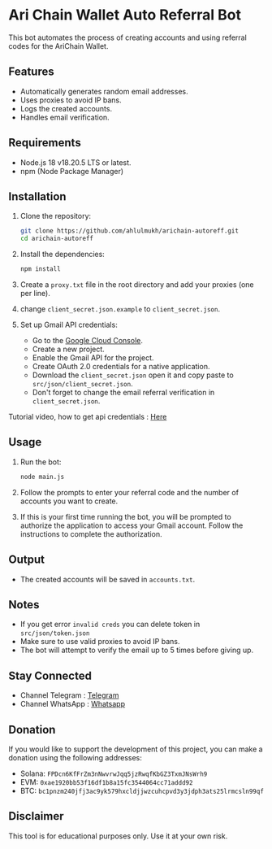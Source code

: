# Ari Chain Wallet Auto Referral Bot

This bot automates the process of creating accounts and using referral codes for the AriChain Wallet.

## Features

- Automatically generates random email addresses.
- Uses proxies to avoid IP bans.
- Logs the created accounts.
- Handles email verification.

## Requirements

- Node.js 18 v18.20.5 LTS or latest.
- npm (Node Package Manager)

## Installation

1. Clone the repository:

   ```sh
   git clone https://github.com/ahlulmukh/arichain-autoreff.git
   cd arichain-autoreff
   ```

2. Install the dependencies:

   ```sh
   npm install
   ```

3. Create a `proxy.txt` file in the root directory and add your proxies (one per line).

4. change `client_secret.json.example` to `client_secret.json`.

5. Set up Gmail API credentials:
   - Go to the [Google Cloud Console](https://console.developers.google.com/).
   - Create a new project.
   - Enable the Gmail API for the project.
   - Create OAuth 2.0 credentials for a native application.
   - Download the `client_secret.json` open it and copy paste to `src/json/client_secret.json`.
   - Don't forget to change the email referral verification in `client_secret.json`.

Tutorial video, how to get api credentials : [Here](https://t.me/elpuqus/138)

## Usage

1. Run the bot:

   ```sh
   node main.js
   ```

2. Follow the prompts to enter your referral code and the number of accounts you want to create.

3. If this is your first time running the bot, you will be prompted to authorize the application to access your Gmail account. Follow the instructions to complete the authorization.

## Output

- The created accounts will be saved in `accounts.txt`.

## Notes

- If you get error `invalid creds` you can delete token in `src/json/token.json`
- Make sure to use valid proxies to avoid IP bans.
- The bot will attempt to verify the email up to 5 times before giving up.

## Stay Connected

- Channel Telegram : [Telegram](https://t.me/elpuqus)
- Channel WhatsApp : [Whatsapp](https://whatsapp.com/channel/0029VavBRhGBqbrEF9vxal1R)

## Donation

If you would like to support the development of this project, you can make a donation using the following addresses:

- Solana: `FPDcn6KfFrZm3nNwvrwJqq5jzRwqfKbGZ3TxmJNsWrh9`
- EVM: `0xae1920bb53f16df1b8a15fc3544064cc71addd92`
- BTC: `bc1pnzm240jfj3ac9yk579hxcldjjwzcuhcpvd3y3jdph3ats25lrmcsln99qf`

## Disclaimer

This tool is for educational purposes only. Use it at your own risk.
